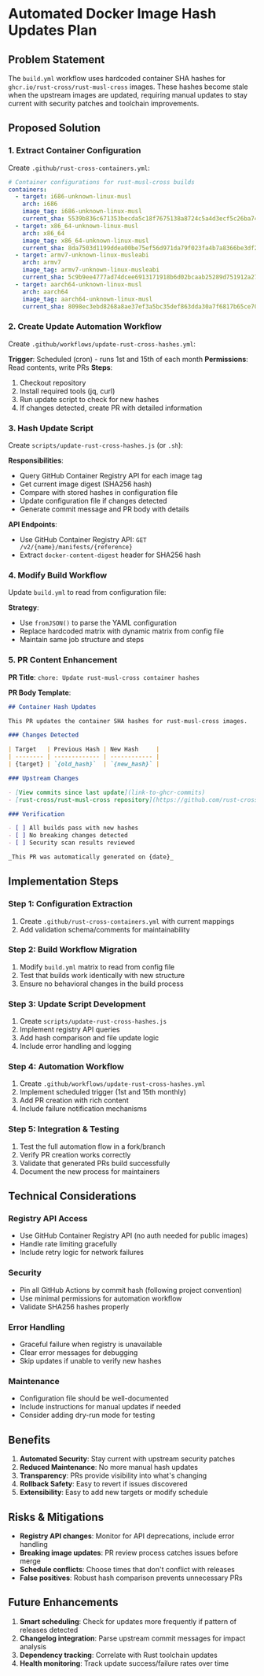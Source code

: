 # Automated Docker Image Hash Updates Plan

## Problem Statement

The `build.yml` workflow uses hardcoded container SHA hashes for `ghcr.io/rust-cross/rust-musl-cross` images. These hashes become stale when the upstream images are updated, requiring manual updates to stay current with security patches and toolchain improvements.

## Proposed Solution

### 1. Extract Container Configuration

Create `.github/rust-cross-containers.yml`:

```yaml
# Container configurations for rust-musl-cross builds
containers:
  - target: i686-unknown-linux-musl
    arch: i686
    image_tag: i686-unknown-linux-musl
    current_sha: 5539b836c671353becda5c18f7675138a8724c5a4d3ecf5c26ba74e40239f89a
  - target: x86_64-unknown-linux-musl
    arch: x86_64
    image_tag: x86_64-unknown-linux-musl
    current_sha: 8da7503d1199ddea00be75ef56d971da79f023fa4b7a8366be3df24fd31c2279
  - target: armv7-unknown-linux-musleabi
    arch: armv7
    image_tag: armv7-unknown-linux-musleabi
    current_sha: 5c9b9ee4777ad74dcee6913171918b6d02bcaab25289d751912a27e151af0224
  - target: aarch64-unknown-linux-musl
    arch: aarch64
    image_tag: aarch64-unknown-linux-musl
    current_sha: 8098ec3ebd8268a8ae37ef3a5bc35def863dda30a7f6817b65ce70ecad4bb413
```

### 2. Create Update Automation Workflow

Create `.github/workflows/update-rust-cross-hashes.yml`:

**Trigger**: Scheduled (cron) - runs 1st and 15th of each month
**Permissions**: Read contents, write PRs
**Steps**:

1. Checkout repository
2. Install required tools (jq, curl)
3. Run update script to check for new hashes
4. If changes detected, create PR with detailed information

### 3. Hash Update Script

Create `scripts/update-rust-cross-hashes.js` (or `.sh`):

**Responsibilities**:

- Query GitHub Container Registry API for each image tag
- Get current image digest (SHA256 hash)
- Compare with stored hashes in configuration file
- Update configuration file if changes detected
- Generate commit message and PR body with details

**API Endpoints**:

- Use GitHub Container Registry API: `GET /v2/{name}/manifests/{reference}`
- Extract `docker-content-digest` header for SHA256 hash

### 4. Modify Build Workflow

Update `build.yml` to read from configuration file:

**Strategy**:

- Use `fromJSON()` to parse the YAML configuration
- Replace hardcoded matrix with dynamic matrix from config file
- Maintain same job structure and steps

### 5. PR Content Enhancement

**PR Title**: `chore: Update rust-musl-cross container hashes`

**PR Body Template**:

```markdown
## Container Hash Updates

This PR updates the container SHA hashes for rust-musl-cross images.

### Changes Detected

| Target   | Previous Hash | New Hash     |
| -------- | ------------- | ------------ |
| {target} | `{old_hash}`  | `{new_hash}` |

### Upstream Changes

- [View commits since last update](link-to-ghcr-commits)
- [rust-cross/rust-musl-cross repository](https://github.com/rust-cross/rust-musl-cross)

### Verification

- [ ] All builds pass with new hashes
- [ ] No breaking changes detected
- [ ] Security scan results reviewed

_This PR was automatically generated on {date}_
```

## Implementation Steps

### Step 1: Configuration Extraction

1. Create `.github/rust-cross-containers.yml` with current mappings
2. Add validation schema/comments for maintainability

### Step 2: Build Workflow Migration

1. Modify `build.yml` matrix to read from config file
2. Test that builds work identically with new structure
3. Ensure no behavioral changes in the build process

### Step 3: Update Script Development

1. Create `scripts/update-rust-cross-hashes.js`
2. Implement registry API queries
3. Add hash comparison and file update logic
4. Include error handling and logging

### Step 4: Automation Workflow

1. Create `.github/workflows/update-rust-cross-hashes.yml`
2. Implement scheduled trigger (1st and 15th monthly)
3. Add PR creation with rich content
4. Include failure notification mechanisms

### Step 5: Integration & Testing

1. Test the full automation flow in a fork/branch
2. Verify PR creation works correctly
3. Validate that generated PRs build successfully
4. Document the new process for maintainers

## Technical Considerations

### Registry API Access

- Use GitHub Container Registry API (no auth needed for public images)
- Handle rate limiting gracefully
- Include retry logic for network failures

### Security

- Pin all GitHub Actions by commit hash (following project convention)
- Use minimal permissions for automation workflow
- Validate SHA256 hashes properly

### Error Handling

- Graceful failure when registry is unavailable
- Clear error messages for debugging
- Skip updates if unable to verify new hashes

### Maintenance

- Configuration file should be well-documented
- Include instructions for manual updates if needed
- Consider adding dry-run mode for testing

## Benefits

1. **Automated Security**: Stay current with upstream security patches
2. **Reduced Maintenance**: No more manual hash updates
3. **Transparency**: PRs provide visibility into what's changing
4. **Rollback Safety**: Easy to revert if issues discovered
5. **Extensibility**: Easy to add new targets or modify schedule

## Risks & Mitigations

- **Registry API changes**: Monitor for API deprecations, include error handling
- **Breaking image updates**: PR review process catches issues before merge
- **Schedule conflicts**: Choose times that don't conflict with releases
- **False positives**: Robust hash comparison prevents unnecessary PRs

## Future Enhancements

1. **Smart scheduling**: Check for updates more frequently if pattern of releases detected
2. **Changelog integration**: Parse upstream commit messages for impact analysis
3. **Dependency tracking**: Correlate with Rust toolchain updates
4. **Health monitoring**: Track update success/failure rates over time
